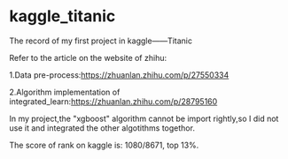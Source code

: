 # kaggle_titanic
The record of my first project in kaggle——Titanic

Refer to the article on the website of zhihu:

1.Data pre-process:https://zhuanlan.zhihu.com/p/27550334

2.Algorithm implementation of integrated_learn:https://zhuanlan.zhihu.com/p/28795160

In my project,the "xgboost" algorithm cannot be import rightly,so I did not use it and integrated the other algotithms togethor.

The score of rank on kaggle is: 1080/8671, top 13%.
